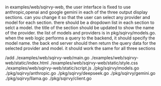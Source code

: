 in examples/web/sqirvy-web, the user interface is fixed to use anthropic,openai and google gemini in each
 of the three output display sections. can you change it so that the user can select any provider and model for each section. there should be a dropdown list in each section to selct a model. the title of the section should be updated to show the name of the provider. the list of models and providers is in pkg/sqirvy/models.go. when the web logic performs a query to the backend, it should specify the model name. the back end server should then return the query data for the selected provider and model. it should work the same for all three sections 


 /add
 ./examples/web/sqirvy-web/main.go
 ./examples/web/sqirvy-web/static/index.html
 ./examples/web/sqirvy-web/static/style.css
 ./examples/web/sqirvy-web/static/script.js
 ./pkg/sqirvy/models.go
 ./pkg/sqirvy/anthropic.go
 ./pkg/sqirvy/deepseek.go
 ./pkg/sqirvy/gemini.go
 ./pkg/sqirvy/llama.go
 ./pkg/sqirvy/client.go
